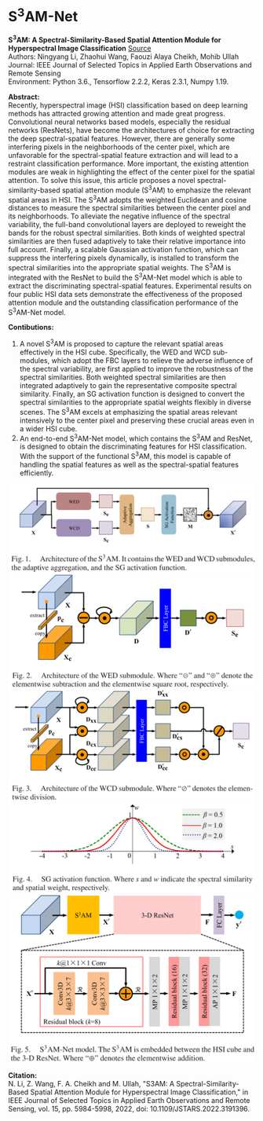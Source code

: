 # S<sup>3</sup>AM-Net
**S<sup>3</sup>AM: A Spectral-Similarity-Based Spatial Attention Module for Hyperspectral Image Classification** [Source](https://ieeexplore.ieee.org/document/9832463)  
Authors: Ningyang Li, Zhaohui Wang, Faouzi Alaya Cheikh, Mohib Ullah  
Journal: IEEE Journal of Selected Topics in Applied Earth Observations and Remote Sensing  
Environment: Python 3.6., Tensorflow 2.2.2, Keras 2.3.1, Numpy 1.19.  

**Abstract:**  
Recently, hyperspectral image (HSI) classification based on deep learning methods has attracted growing attention and made great progress. Convolutional neural networks based models, especially the residual networks (ResNets), have become the architectures of choice for extracting the deep spectral-spatial features. However, there are generally some interfering pixels in the neighborhoods of the center pixel, which are unfavorable for the spectral-spatial feature extraction and will lead to a restraint classification performance. More important, the existing attention modules are weak in highlighting the effect of the center pixel for the spatial attention. To solve this issue, this article proposes a novel spectral-similarity-based spatial attention module (S<sup>3</sup>AM) to emphasize the relevant spatial areas in HSI. The S<sup>3</sup>AM adopts the weighted Euclidean and cosine distances to measure the spectral similarities between the center pixel and its neighborhoods. To alleviate the negative influence of the spectral variability, the full-band convolutional layers are deployed to reweight the bands for the robust spectral similarities. Both kinds of weighted spectral similarities are then fused adaptively to take their relative importance into full account. Finally, a scalable Gaussian activation function, which can suppress the interfering pixels dynamically, is installed to transform the spectral similarities into the appropriate spatial weights. The S<sup>3</sup>AM is integrated with the ResNet to build the S<sup>3</sup>AM-Net model which is able to extract the discriminating spectral-spatial features. Experimental results on four public HSI data sets demonstrate the effectiveness of the proposed attention module and the outstanding classification performance of the S<sup>3</sup>AM-Net model.

**Contibutions:**  
1. A novel S<sup>3</sup>AM is proposed to capture the relevant spatial areas effectively in the HSI cube. Specifically, the WED and WCD sub-modules, which adopt the FBC layers to relieve the adverse influence of the spectral variability, are first applied to improve the robustness of the spectral similarities. Both weighted spectral similarities are then integrated adaptively to gain the representative composite spectral similarity. Finally, an SG activation function is designed to convert the spectral similarities to the appropriate spatial weights flexibly in diverse scenes. The S<sup>3</sup>AM excels at emphasizing the spatial areas relevant intensively to the center pixel and preserving these crucial areas even in a wider HSI cube.
2. An end-to-end S<sup>3</sup>AM-Net model, which contains the S<sup>3</sup>AM and ResNet, is designed to obtain the discriminating features for HSI classification. With the support of the functional S<sup>3</sup>AM, this model is capable of handling the spatial features as well as the spectral-spatial features efficiently.


![Image](https://github.com/ningyang-li/S3AM-Net/blob/8102cc5ac219c6b53dbca452073ab5252acbb73f/pic/S3AM.png)  
![Image](https://github.com/ningyang-li/S3AM-Net/blob/8102cc5ac219c6b53dbca452073ab5252acbb73f/pic/WED.png)  
![Image](https://github.com/ningyang-li/S3AM-Net/blob/8102cc5ac219c6b53dbca452073ab5252acbb73f/pic/WCD.png)  
![Image](https://github.com/ningyang-li/S3AM-Net/blob/8102cc5ac219c6b53dbca452073ab5252acbb73f/pic/SG.png)  
![Image](https://github.com/ningyang-li/S3AM-Net/blob/8102cc5ac219c6b53dbca452073ab5252acbb73f/pic/Net.png)  

**Citation:**  
N. Li, Z. Wang, F. A. Cheikh and M. Ullah, "S3AM: A Spectral-Similarity-Based Spatial Attention Module for Hyperspectral Image Classification," in IEEE Journal of Selected Topics in Applied Earth Observations and Remote Sensing, vol. 15, pp. 5984-5998, 2022, doi: 10.1109/JSTARS.2022.3191396.


